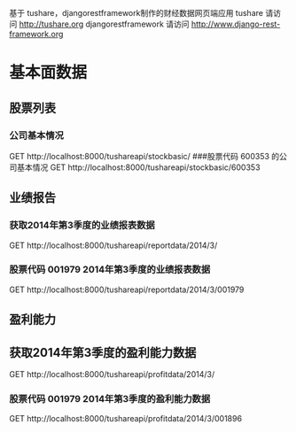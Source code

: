 基于 tushare，djangorestframework制作的财经数据网页端应用
tushare 请访问 http://tushare.org
djangorestframework 请访问 http://www.django-rest-framework.org

# 基本面数据
## 股票列表
### 公司基本情况
GET http://localhost:8000/tushareapi/stockbasic/
###股票代码 600353 的公司基本情况
GET http://localhost:8000/tushareapi/stockbasic/600353

## 业绩报告
### 获取2014年第3季度的业绩报表数据
GET http://localhost:8000/tushareapi/reportdata/2014/3/
### 股票代码 001979 2014年第3季度的业绩报表数据
GET http://localhost:8000/tushareapi/reportdata/2014/3/001979

## 盈利能力
## 获取2014年第3季度的盈利能力数据
GET http://localhost:8000/tushareapi/profitdata/2014/3/
### 股票代码 001979 2014年第3季度的盈利能力数据
GET http://localhost:8000/tushareapi/profitdata/2014/3/001896
